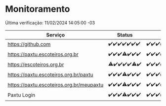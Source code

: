 # Monitoramento

Última verificação: 11/02/2024 14:05:00 -03

|Serviço|Status|Últimas 24h|
|---|---|---|
|https://github.com|<span title="2024-02-04: OK=24">✔️</span><span title="2024-02-05: OK=24">✔️</span><span title="2024-02-06: OK=24">✔️</span><span title="2024-02-07: OK=24">✔️</span><span title="2024-02-08: OK=24">✔️</span><span title="2024-02-09: OK=24">✔️</span><span title="2024-02-10: OK=18">✔️</span>|<span title="10/02/2024 15:07:00 -03 : 200">✔️</span><span title="10/02/2024 16:02:00 -03 : 200">✔️</span><span title="10/02/2024 17:05:00 -03 : 200">✔️</span><span title="10/02/2024 18:04:00 -03 : 200">✔️</span><span title="10/02/2024 19:03:00 -03 : 200">✔️</span><span title="10/02/2024 20:06:00 -03 : 200">✔️</span><span title="10/02/2024 21:32:00 -03 : 200">✔️</span><span title="10/02/2024 22:42:00 -03 : 200">✔️</span><span title="10/02/2024 23:15:00 -03 : 200">✔️</span><span title="11/02/2024 00:06:00 -03 : 200">✔️</span><span title="11/02/2024 01:08:00 -03 : 200">✔️</span><span title="11/02/2024 02:04:00 -03 : 200">✔️</span><span title="11/02/2024 03:08:00 -03 : 200">✔️</span><span title="11/02/2024 04:05:00 -03 : 200">✔️</span><span title="11/02/2024 05:07:00 -03 : 200">✔️</span><span title="11/02/2024 06:04:00 -03 : 200">✔️</span><span title="11/02/2024 07:05:00 -03 : 200">✔️</span><span title="11/02/2024 08:04:00 -03 : 200">✔️</span><span title="11/02/2024 09:09:00 -03 : 200">✔️</span><span title="11/02/2024 10:05:00 -03 : 200">✔️</span><span title="11/02/2024 11:05:00 -03 : 200">✔️</span><span title="11/02/2024 12:06:00 -03 : 200">✔️</span><span title="11/02/2024 13:07:00 -03 : 200">✔️</span><span title="11/02/2024 14:05:00 -03 : 200">✔️</span>|
|https://paxtu.escoteiros.org.br|<span title="2024-02-04: OK=24">✔️</span><span title="2024-02-05: OK=24">✔️</span><span title="2024-02-06: OK=24">✔️</span><span title="2024-02-07: OK=23, Falhas=1">⚠️</span><span title="2024-02-08: OK=24">✔️</span><span title="2024-02-09: OK=24">✔️</span><span title="2024-02-10: OK=18">✔️</span>|<span title="10/02/2024 15:07:00 -03 : 200">✔️</span><span title="10/02/2024 16:02:00 -03 : 200">✔️</span><span title="10/02/2024 17:05:00 -03 : 200">✔️</span><span title="10/02/2024 18:04:00 -03 : 200">✔️</span><span title="10/02/2024 19:03:00 -03 : 200">✔️</span><span title="10/02/2024 20:06:00 -03 : 200">✔️</span><span title="10/02/2024 21:32:00 -03 : 200">✔️</span><span title="10/02/2024 22:42:00 -03 : 200">✔️</span><span title="10/02/2024 23:15:00 -03 : 200">✔️</span><span title="11/02/2024 00:06:00 -03 : 200">✔️</span><span title="11/02/2024 01:08:00 -03 : 200">✔️</span><span title="11/02/2024 02:04:00 -03 : 200">✔️</span><span title="11/02/2024 03:08:00 -03 : 200">✔️</span><span title="11/02/2024 04:05:00 -03 : 200">✔️</span><span title="11/02/2024 05:07:00 -03 : 200">✔️</span><span title="11/02/2024 06:04:00 -03 : 200">✔️</span><span title="11/02/2024 07:05:00 -03 : 200">✔️</span><span title="11/02/2024 08:04:00 -03 : 200">✔️</span><span title="11/02/2024 09:09:00 -03 : 200">✔️</span><span title="11/02/2024 10:05:00 -03 : 200">✔️</span><span title="11/02/2024 11:05:00 -03 : 200">✔️</span><span title="11/02/2024 12:06:00 -03 : 200">✔️</span><span title="11/02/2024 13:07:00 -03 : 200">✔️</span><span title="11/02/2024 14:05:00 -03 : 200">✔️</span>|
|https://escoteiros.org.br|<span title="2024-02-04: OK=23, Falhas=1">⚠️</span><span title="2024-02-05: OK=24">✔️</span><span title="2024-02-06: OK=24">✔️</span><span title="2024-02-07: OK=24">✔️</span><span title="2024-02-08: OK=24">✔️</span><span title="2024-02-09: OK=23, Falhas=1">⚠️</span><span title="2024-02-10: OK=18">✔️</span>|<span title="10/02/2024 15:07:00 -03 : 200">✔️</span><span title="10/02/2024 16:02:00 -03 : 200">✔️</span><span title="10/02/2024 17:05:00 -03 : 200">✔️</span><span title="10/02/2024 18:04:00 -03 : 200">✔️</span><span title="10/02/2024 19:03:00 -03 : 200">✔️</span><span title="10/02/2024 20:06:00 -03 : 200">✔️</span><span title="10/02/2024 21:32:00 -03 : 200">✔️</span><span title="10/02/2024 22:42:00 -03 : 200">✔️</span><span title="10/02/2024 23:15:00 -03 : 200">✔️</span><span title="11/02/2024 00:06:00 -03 : 200">✔️</span><span title="11/02/2024 01:08:00 -03 : 200">✔️</span><span title="11/02/2024 02:04:00 -03 : 200">✔️</span><span title="11/02/2024 03:08:00 -03 : 200">✔️</span><span title="11/02/2024 04:05:00 -03 : 200">✔️</span><span title="11/02/2024 05:07:00 -03 : 200">✔️</span><span title="11/02/2024 06:04:00 -03 : 200">✔️</span><span title="11/02/2024 07:05:00 -03 : 200">✔️</span><span title="11/02/2024 08:04:00 -03 : 200">✔️</span><span title="11/02/2024 09:09:00 -03 : 200">✔️</span><span title="11/02/2024 10:05:00 -03 : 200">✔️</span><span title="11/02/2024 11:05:00 -03 : 200">✔️</span><span title="11/02/2024 12:06:00 -03 : 200">✔️</span><span title="11/02/2024 13:07:00 -03 : 200">✔️</span><span title="11/02/2024 14:05:00 -03 : 200">✔️</span>|
|https://paxtu.escoteiros.org.br/paxtu|<span title="2024-02-04: OK=24">✔️</span><span title="2024-02-05: OK=24">✔️</span><span title="2024-02-06: OK=24">✔️</span><span title="2024-02-07: OK=23, Falhas=1">⚠️</span><span title="2024-02-08: OK=24">✔️</span><span title="2024-02-09: OK=24">✔️</span><span title="2024-02-10: OK=17">✔️</span>|<span title="10/02/2024 14:05:00 -03 : 200">✔️</span><span title="10/02/2024 15:07:00 -03 : 200">✔️</span><span title="10/02/2024 16:02:00 -03 : 200">✔️</span><span title="10/02/2024 17:05:00 -03 : 200">✔️</span><span title="10/02/2024 18:04:00 -03 : 200">✔️</span><span title="10/02/2024 19:03:00 -03 : 200">✔️</span><span title="10/02/2024 20:06:00 -03 : 200">✔️</span><span title="10/02/2024 21:32:00 -03 : 200">✔️</span><span title="10/02/2024 22:42:00 -03 : 200">✔️</span><span title="10/02/2024 23:15:00 -03 : 200">✔️</span><span title="11/02/2024 00:06:00 -03 : 200">✔️</span><span title="11/02/2024 01:08:00 -03 : 200">✔️</span><span title="11/02/2024 02:04:00 -03 : 200">✔️</span><span title="11/02/2024 03:08:00 -03 : 200">✔️</span><span title="11/02/2024 04:05:00 -03 : 200">✔️</span><span title="11/02/2024 05:07:00 -03 : 200">✔️</span><span title="11/02/2024 06:04:00 -03 : 200">✔️</span><span title="11/02/2024 07:05:00 -03 : 200">✔️</span><span title="11/02/2024 08:04:00 -03 : 200">✔️</span><span title="11/02/2024 09:09:00 -03 : 200">✔️</span><span title="11/02/2024 10:05:00 -03 : 200">✔️</span><span title="11/02/2024 11:05:00 -03 : 200">✔️</span><span title="11/02/2024 12:06:00 -03 : 200">✔️</span><span title="11/02/2024 13:07:00 -03 : 200">✔️</span><span title="11/02/2024 14:05:00 -03 : 200">✔️</span>|
|https://paxtu.escoteiros.org.br/meupaxtu|<span title="2024-02-04: OK=24">✔️</span><span title="2024-02-05: OK=24">✔️</span><span title="2024-02-06: OK=24">✔️</span><span title="2024-02-07: OK=23, Falhas=1">⚠️</span><span title="2024-02-08: OK=24">✔️</span><span title="2024-02-09: OK=24">✔️</span><span title="2024-02-10: OK=17">✔️</span>|<span title="10/02/2024 14:05:00 -03 : 200">✔️</span><span title="10/02/2024 15:07:00 -03 : 200">✔️</span><span title="10/02/2024 16:02:00 -03 : 200">✔️</span><span title="10/02/2024 17:05:00 -03 : 200">✔️</span><span title="10/02/2024 18:04:00 -03 : 200">✔️</span><span title="10/02/2024 19:03:00 -03 : 200">✔️</span><span title="10/02/2024 20:06:00 -03 : 200">✔️</span><span title="10/02/2024 21:32:00 -03 : 200">✔️</span><span title="10/02/2024 22:42:00 -03 : 200">✔️</span><span title="10/02/2024 23:15:00 -03 : 200">✔️</span><span title="11/02/2024 00:06:00 -03 : 200">✔️</span><span title="11/02/2024 01:08:00 -03 : 200">✔️</span><span title="11/02/2024 02:04:00 -03 : 200">✔️</span><span title="11/02/2024 03:08:00 -03 : 200">✔️</span><span title="11/02/2024 04:05:00 -03 : 200">✔️</span><span title="11/02/2024 05:07:00 -03 : 200">✔️</span><span title="11/02/2024 06:04:00 -03 : 200">✔️</span><span title="11/02/2024 07:05:00 -03 : 200">✔️</span><span title="11/02/2024 08:04:00 -03 : 200">✔️</span><span title="11/02/2024 09:09:00 -03 : 200">✔️</span><span title="11/02/2024 10:05:00 -03 : 200">✔️</span><span title="11/02/2024 11:05:00 -03 : 200">✔️</span><span title="11/02/2024 12:06:00 -03 : 200">✔️</span><span title="11/02/2024 13:07:00 -03 : 200">✔️</span><span title="11/02/2024 14:05:00 -03 : 200">✔️</span>|
|Paxtu Login|<span title="2024-02-04: OK=24">✔️</span><span title="2024-02-05: OK=24">✔️</span><span title="2024-02-06: OK=24">✔️</span><span title="2024-02-07: OK=23, Falhas=1">⚠️</span><span title="2024-02-08: OK=24">✔️</span><span title="2024-02-09: OK=24">✔️</span><span title="2024-02-10: OK=17">✔️</span>|<span title="10/02/2024 14:05:00 -03 : 200">✔️</span><span title="10/02/2024 15:07:00 -03 : 200">✔️</span><span title="10/02/2024 16:02:00 -03 : 200">✔️</span><span title="10/02/2024 17:05:00 -03 : 200">✔️</span><span title="10/02/2024 18:04:00 -03 : 200">✔️</span><span title="10/02/2024 19:03:00 -03 : 200">✔️</span><span title="10/02/2024 20:06:00 -03 : 200">✔️</span><span title="10/02/2024 21:32:00 -03 : 200">✔️</span><span title="10/02/2024 22:42:00 -03 : 200">✔️</span><span title="10/02/2024 23:15:00 -03 : 200">✔️</span><span title="11/02/2024 00:06:00 -03 : 200">✔️</span><span title="11/02/2024 01:08:00 -03 : 200">✔️</span><span title="11/02/2024 02:04:00 -03 : 200">✔️</span><span title="11/02/2024 03:08:00 -03 : 200">✔️</span><span title="11/02/2024 04:05:00 -03 : 200">✔️</span><span title="11/02/2024 05:07:00 -03 : 200">✔️</span><span title="11/02/2024 06:04:00 -03 : 200">✔️</span><span title="11/02/2024 07:05:00 -03 : 200">✔️</span><span title="11/02/2024 08:04:00 -03 : 200">✔️</span><span title="11/02/2024 09:09:00 -03 : 200">✔️</span><span title="11/02/2024 10:05:00 -03 : 200">✔️</span><span title="11/02/2024 11:05:00 -03 : 200">✔️</span><span title="11/02/2024 12:06:00 -03 : 200">✔️</span><span title="11/02/2024 13:07:00 -03 : 200">✔️</span><span title="11/02/2024 14:05:00 -03 : 200">✔️</span>|
